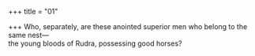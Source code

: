 +++
title = "01"

+++
Who, separately, are these anointed superior men who belong to the  same nest—  
the young bloods of Rudra, possessing good horses?  